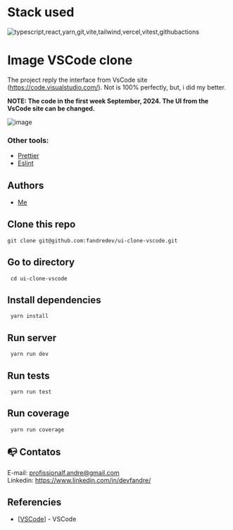 # Stack used

<img src="https://skillicons.dev/icons?i=typescript,react,yarn,git,vite,tailwind,vercel,vitest,githubactions&theme=dark" alt="typescript,react,yarn,git,vite,tailwind,vercel,vitest,githubactions" />

# Image VSCode clone

The project reply the interface from VsCode site (https://code.visualstudio.com/). Not is 100% perfectly, but, i did my better.

**NOTE: The code in the first week September, 2024. The UI from the VsCode site can be changed.**

![image](https://github.com/user-attachments/assets/019546b7-2414-48b9-8fab-17c0617c64de)

### Other tools:

- [Prettier](https://eslint.org/)
- [Eslint](https://prettier.io/)

## Authors

- [Me](https://www.linkedin.com/in/devfandre/)

## Clone this repo

```
git clone git@github.com:fandredev/ui-clone-vscode.git
```

## Go to directory

```
 cd ui-clone-vscode
```

## Install dependencies

```
 yarn install
```

## Run server

```
 yarn run dev
```

## Run tests

```
 yarn run test
```

## Run coverage

```
 yarn run coverage
```

## :mailbox_with_no_mail: Contatos

E-mail: profissionalf.andre@gmail.com<br>
Linkedin: https://www.linkedin.com/in/devfandre/<br>

## Referencies

- [[VSCode](https://code.visualstudio.com/)] - VSCode
